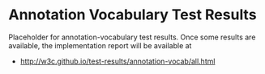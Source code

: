 Annotation Vocabulary Test Results
==================================

Placeholder for annotation-vocabulary test results.  Once some results are available, the
implementation report will be available at

* http://w3c.github.io/test-results/annotation-vocab/all.html
